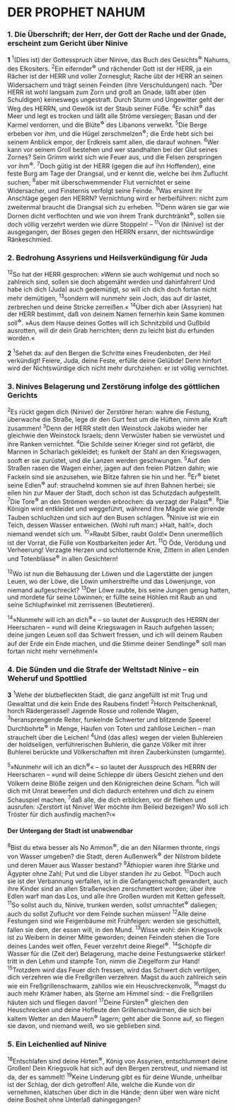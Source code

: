 # DER PROPHET NAHUM

### 1. Die Überschrift; der Herr, der Gott der Rache und der Gnade, erscheint zum Gericht über Ninive

__1__
<sup>1</sup>(Dies ist) der Gottesspruch über Ninive, das Buch des Gesichts<sup title="oder: der Weissagung">&#x2732;</sup> Nahums, des Elkositers.
<sup>2</sup>Ein eifernder<sup title="oder: eifersüchtiger">&#x2732;</sup> und rächender Gott ist der HERR, ja ein Rächer ist der HERR und voller Zornesglut; Rache übt der HERR an seinen Widersachern und trägt seinen Feinden (ihre Verschuldungen) nach.
<sup>3</sup>Der HERR ist wohl langsam zum Zorn und groß an Gnade, läßt aber (den Schuldigen) keineswegs ungestraft. Durch Sturm und Ungewitter geht der Weg des HERRN, und Gewölk ist der Staub seiner Füße.
<sup>4</sup>Er schilt<sup title="oder: bedroht">&#x2732;</sup> das Meer und legt es trocken und läßt alle Ströme versiegen; Basan und der Karmel verdorren, und die Blüte<sup title="oder: das Grün">&#x2732;</sup> des Libanons verwelkt.
<sup>5</sup>Die Berge erbeben vor ihm, und die Hügel zerschmelzen<sup title="oder: geraten ins Wanken">&#x2732;</sup>; die Erde hebt sich bei seinem Anblick empor, der Erdkreis samt allen, die darauf wohnen.
<sup>6</sup>Wer kann vor seinem Groll bestehen und wer standhalten bei der Glut seines Zornes? Sein Grimm wirkt sich wie Feuer aus, und die Felsen zerspringen vor ihm<sup title="oder: geraten in Brand vor ihm">&#x2732;</sup>.
<sup>7</sup>Doch gütig ist der HERR (gegen die auf ihn Hoffenden), eine feste Burg am Tage der Drangsal, und er kennt die, welche bei ihm Zuflucht suchen;
<sup>8</sup>aber mit überschwemmender Flut vernichtet er seine Widersacher, und Finsternis verfolgt seine Feinde.
<sup>9</sup>Was ersinnt ihr Anschläge gegen den HERRN? Vernichtung wird er herbeiführen: nicht zum zweitenmal braucht die Drangsal sich zu erheben.
<sup>10</sup>Denn wären sie gar wie Dornen dicht verflochten und wie von ihrem Trank durchtränkt<sup title="?">&#x2732;</sup>, sollen sie doch völlig verzehrt werden wie dürre Stoppeln! –
<sup>11</sup>Von dir (Ninive) ist der ausgegangen, der Böses gegen den HERRN ersann, der nichtswürdige Ränkeschmied.

### 2. Bedrohung Assyriens und Heilsverkündigung für Juda

<sup>12</sup>So hat der HERR gesprochen: »Wenn sie auch wohlgemut und noch so zahlreich sind, sollen sie doch abgemäht werden und dahinfahren! Und habe ich dich (Juda) auch gedemütigt, so will ich dich doch fortan nicht mehr demütigen,
<sup>13</sup>sondern will nunmehr sein Joch, das auf dir lastet, zerbrechen und deine Stricke zerreißen.«
<sup>14</sup>Über dich aber (Assyrien) hat der HERR bestimmt, daß von deinem Namen fernerhin kein Same kommen soll<sup title="d.h. daß dein Name fernerhin nicht fortleben soll">&#x2732;</sup>. »Aus dem Hause deines Gottes will ich Schnitzbild und Gußbild ausrotten, will dir dein Grab herrichten; denn zu leicht bist du erfunden worden.«

__2__
<sup>1</sup>Sehet da: auf den Bergen die Schritte eines Freudenboten, der Heil verkündigt! Feiere, Juda, deine Feste, erfülle deine Gelübde! Denn hinfort wird der Nichtswürdige dich nicht mehr durchziehen: er ist völlig vernichtet.

### 3. Ninives Belagerung und Zerstörung infolge des göttlichen Gerichts

<sup>2</sup>Es rückt gegen dich (Ninive) der Zerstörer heran: wahre die Festung, überwache die Straße, lege dir den Gurt fest um die Hüften, nimm alle Kraft zusammen!
<sup>3</sup>Denn der HERR stellt den Weinstock Jakobs wieder her gleichwie den Weinstock Israels; denn Verwüster haben sie verwüstet und ihre Ranken vernichtet.
<sup>4</sup>Die Schilde seiner Krieger sind rot gefärbt, die Mannen in Scharlach gekleidet; es funkelt der Stahl an den Kriegswagen, sooft er sie zurüstet, und die Lanzen werden geschwungen.
<sup>5</sup>Auf den Straßen rasen die Wagen einher, jagen auf den freien Plätzen dahin; wie Fackeln sind sie anzusehen, wie Blitze fahren sie hin und her.
<sup>6</sup>Er<sup title="d.h. der König von Ninive">&#x2732;</sup> bietet seine Edlen<sup title="oder: Heerführer">&#x2732;</sup> auf: strauchelnd kommen sie auf ihren Bahnen herbei; sie eilen hin zur Mauer der Stadt, doch schon ist das Schutzdach aufgestellt.
<sup>7</sup>Die Tore<sup title="d.h. Schleusen">&#x2732;</sup> an den Strömen werden erbrochen: da verzagt der Palast<sup title="oder: Hof">&#x2732;</sup>.
<sup>8</sup>Die Königin wird entkleidet und weggeführt, während ihre Mägde wie girrende Tauben schluchzen und sich auf den Busen schlagen.
<sup>9</sup>Ninive ist wie ein Teich, dessen Wasser entweichen. (Wohl ruft man:) »Halt, halt!«, doch niemand wendet sich um.
<sup>10</sup>»Raubt Silber, raubt Gold!« Denn unermeßlich ist der Vorrat, die Fülle von Kostbarkeiten jeder Art.
<sup>11</sup>O Öde, Verödung und Verheerung! Verzagte Herzen und schlotternde Knie, Zittern in allen Lenden und Totenblässe<sup title="vgl. Joel 2,6">&#x2732;</sup> in allen Gesichtern!

<sup>12</sup>Wo ist nun die Behausung der Löwen und die Lagerstätte der jungen Leuen, wo der Löwe, die Löwin umherstreifte und das Löwenjunge, von niemand aufgeschreckt?
<sup>13</sup>Der Löwe raubte, bis seine Jungen genug hatten, und mordete für seine Löwinnen; er füllte seine Höhlen mit Raub an und seine Schlupfwinkel mit zerrissenen (Beutetieren).

<sup>14</sup>»Nunmehr will ich an dich<sup title="d.h. gegen dich vorgehen">&#x2732;</sup>« – so lautet der Ausspruch des HERRN der Heerscharen – »und will deine Kriegswagen in Rauch aufgehen lassen; deine jungen Leuen soll das Schwert fressen, und ich will deinem Rauben auf der Erde ein Ende machen, und die Stimme deiner Sendlinge<sup title="oder: Boten">&#x2732;</sup> soll man fortan nicht mehr vernehmen!«

### 4. Die Sünden und die Strafe der Weltstadt Ninive – ein Weheruf und Spottlied

__3__
<sup>1</sup>Wehe der blutbefleckten Stadt, die ganz angefüllt ist mit Trug und Gewalttat und die kein Ende des Raubens findet!
<sup>2</sup>Horch Peitschenknall, horch Rädergerassel! Jagende Rosse und rollende Wagen,
<sup>3</sup>heransprengende Reiter, funkelnde Schwerter und blitzende Speere! Durchbohrte<sup title="oder: Erschlagene">&#x2732;</sup> in Menge, Haufen von Toten und zahllose Leichen – man strauchelt über die Leichen!
<sup>4</sup>Und (das alles) wegen der vielen Buhlereien der holdseligen, verführerischen Buhlerin, die ganze Völker mit ihrer Buhlerei berückte und Völkerschaften mit ihren Zauberkünsten (umgarnte).

<sup>5</sup>»Nunmehr will ich an dich<sup title="d.h. gegen dich vorgehen">&#x2732;</sup>« – so lautet der Ausspruch des HERRN der Heerscharen – »und will deine Schleppe dir übers Gesicht ziehen und den Völkern deine Blöße zeigen und den Königreichen deine Scham.
<sup>6</sup>Ich will dich mit Unrat bewerfen und dich dadurch entehren und dich zu einem Schauspiel machen,
<sup>7</sup>daß alle, die dich erblicken, vor dir fliehen und ausrufen: ›Zerstört ist Ninive! Wer möchte ihm Beileid bezeigen? Wo soll ich Tröster für dich ausfindig machen?‹«

#### Der Untergang der Stadt ist unabwendbar

<sup>8</sup>Bist du etwa besser als No Ammon<sup title="= die Stadt Theben">&#x2732;</sup>, die an den Nilarmen thronte, rings von Wasser umgeben? die Stadt, deren Außenwerk<sup title="oder: Bollwerk">&#x2732;</sup> der Nilstrom bildete und deren Mauer aus Wasser bestand?
<sup>9</sup>Äthiopier waren ihre Stärke und Ägypter ohne Zahl; Put und die Libyer standen ihr zu Gebot.
<sup>10</sup>Doch auch sie ist der Verbannung verfallen, ist in die Gefangenschaft gewandert, auch ihre Kinder sind an allen Straßenecken zerschmettert worden; über ihre Edlen warf man das Los, und alle ihre Großen wurden mit Ketten gefesselt.
<sup>11</sup>So sollst auch du, Ninive, trunken werden, sollst umnachtet<sup title="= ohnmächtig">&#x2732;</sup> daliegen; auch du sollst Zuflucht vor dem Feinde suchen müssen!
<sup>12</sup>Alle deine Festungen sind wie Feigenbäume mit Frühfeigen: werden sie geschüttelt, fallen sie dem, der essen will, in den Mund.
<sup>13</sup>Wisse wohl: dein Kriegsvolk ist zu Weibern in deiner Mitte geworden; deinen Feinden stehen die Tore deines Landes weit offen, Feuer verzehrt deine Riegel<sup title="= Festungswerke">&#x2732;</sup>.
<sup>14</sup>Schöpfe dir Wasser für die (Zeit der) Belagerung, mache deine Festungswerke stärker! tritt in den Lehm und stampfe Ton, nimm die Ziegelform zur Hand!
<sup>15</sup>Trotzdem wird das Feuer dich fressen, wird das Schwert dich vertilgen, dich verzehren wie die Freßgrillen verzehren. Magst du auch zahlreich sein wie ein Freßgrillenschwarm, zahllos wie ein Heuschreckenvolk,
<sup>16</sup>magst du auch mehr Krämer haben, als Sterne am Himmel sind: – die Freßgrillen häuten sich und fliegen davon!
<sup>17</sup>Deine Fürsten<sup title="oder: Oberen">&#x2732;</sup> gleichen den Heuschrecken und deine Hofleute den Grillenschwärmen, die sich bei kaltem Wetter an den Mauern<sup title="oder: Zäunen">&#x2732;</sup> lagern; geht aber die Sonne auf, so fliegen sie davon, und niemand weiß, wo sie geblieben sind.

### 5. Ein Leichenlied auf Ninive

<sup>18</sup>Entschlafen sind deine Hirten<sup title="= Führer">&#x2732;</sup>, König von Assyrien, entschlummert deine Großen! Dein Kriegsvolk hat sich auf den Bergen zerstreut, und niemand ist da, der es sammelt!
<sup>19</sup>Keine Linderung gibt es für deine Wunde, unheilbar ist der Schlag, der dich getroffen! Alle, welche die Kunde von dir vernehmen, klatschen über dich in die Hände; denn über wen wäre nicht deine Bosheit ohne Unterlaß dahingegangen?